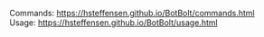 Commands: https://hsteffensen.github.io/BotBolt/commands.html  
Usage: https://hsteffensen.github.io/BotBolt/usage.html
